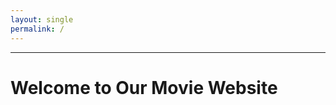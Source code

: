 ```yaml
---
layout: single
permalink: /
---
```


____________________________________
# Welcome to Our Movie Website

